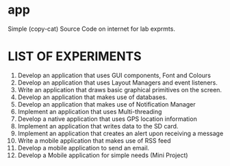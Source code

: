 # app
Simple (copy-cat) Source Code on internet for lab exprmts.

# LIST OF EXPERIMENTS 
1. Develop an application that uses GUI components, Font and Colours  
2. Develop an application that uses Layout Managers and event listeners. 
3. Write an application that draws basic graphical primitives on the screen.  
4. Develop an application that makes use of databases.  
5. Develop an application that makes use of  Notification Manager 
6. Implement an application that uses Multi-threading 
7. Develop a native application that uses GPS location information  
8. Implement an application that writes data to the SD card.  
9. Implement an application that creates an alert upon receiving a message  
10. Write a mobile application that makes use of RSS feed 
11. Develop a mobile application to send an email. 
12. Develop a Mobile application for simple needs (Mini Project)
